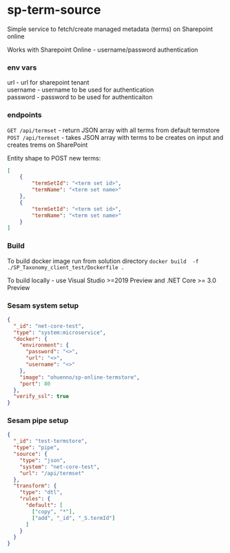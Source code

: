 # sp-term-source

Simple service to fetch/create managed metadata (terms) on Sharepoint online

Works with Sharepoint Online - username/password authentication

### env vars
url - url for sharepoint tenant  
username - username to be used for authentication  
password - password to be used for authenticaiton 

### endpoints

`GET /api/termset` - return JSON array with all terms from default termstore  
`POST /api/termset` - takes JSON array with terms to be creates on input and creates trems on SharePoint 

Entity shape to POST new terms:
```json
[
    {
        "termSetId": "<term set id>",
        "termName": "<term set name>"
    },
    {
        "termSetId": "<term set id>",
        "termName": "<term set name>"
    }
]
```

### Build  
To build docker image run from solution directory `docker build  -f ./SP_Taxonomy_client_test/Dockerfile .`

To build locally - use Visual Studio >=2019 Preview and .NET Core >= 3.0 Preview 

### Sesam system setup 

```json
{
  "_id": "net-core-test",
  "type": "system:microservice",
  "docker": {
    "environment": {
      "password": "<>",
      "url": "<>",
      "username": "<>"
    },
    "image": "ohuenno/sp-online-termstore",
    "port": 80
  },
  "verify_ssl": true
}
```

### Sesam pipe setup

```json
{
  "_id": "test-termstore",
  "type": "pipe",
  "source": {
    "type": "json",
    "system": "net-core-test",
    "url": "/api/termset"
  },
  "transform": {
    "type": "dtl",
    "rules": {
      "default": [
        ["copy", "*"],
        ["add", "_id", "_S.termId"]
      ]
    }
  }
}
```

